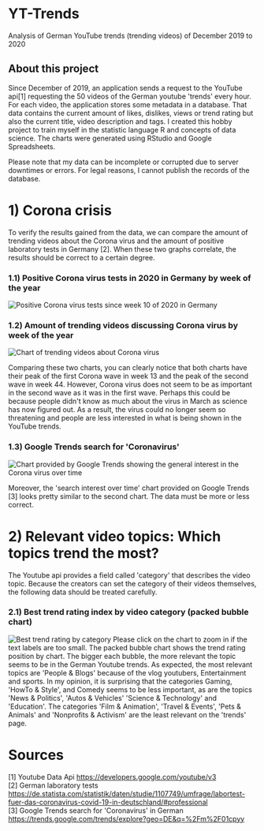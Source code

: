 # YT-Trends
Analysis of German YouTube trends (trending videos) of December 2019 to 2020

## About this project
Since December of 2019, an application sends a request to the YouTube api[1] requesting the 50 videos of the German youtube 'trends' every hour. For each video, the application stores some metadata in a database. That data contains the current amount of likes, dislikes, views or trend rating but also the current title, video description and tags. I created this hobby project to train myself in the statistic language R and concepts of data science. The charts were generated using RStudio and Google Spreadsheets.

Please note that my data can be incomplete or corrupted due to server downtimes or errors.
For legal reasons, I cannot publish the records of the database.

# 1) Corona crisis
To verify the results gained from the data, we can compare the amount of trending videos about the Corona virus and the amount of positive laboratory tests in Germany [2]. When these two graphs correlate, the results should be correct to a certain degree.

### 1.1) Positive Corona virus tests in 2020 in Germany by week of the year ###
![Positive Corona virus tests since week 10 of 2020 in Germany](https://github.com/thepn/yt-trends/blob/main/Results/Positive%20tests%20since%20week%2010%20of%202020%20in%20Germany.png?raw=true)

### 1.2) Amount of trending videos discussing Corona virus by week of the year ###
![Chart of trending videos about Corona virus](https://github.com/thepn/yt-trends/blob/main/Results/corona.png?raw=true)

Comparing these two charts, you can clearly notice that both charts have their peak of the first Corona wave in week 13 and the peak of the second wave in week 44.
However, Corona virus does not seem to be as important in the second wave as it was in the first wave. Perhaps this could be because people didn't know as much about the virus in March as science has now figured out. As a result, the virus could no longer seem so threatening and people are less interested in what is being shown in the YouTube trends.

### 1.3) Google Trends search for 'Coronavirus' ###
![Chart provided by Google Trends showing the general interest in the Corona virus over time](https://github.com/thepn/yt-trends/blob/main/Results/corona%20relevance%20google%20trends.png)

Moreover, the 'search interest over time' chart provided on Google Trends [3] looks pretty similar to the second chart. The data must be more or less correct.

# 2) Relevant video topics: Which topics trend the most?

The Youtube api provides a field called 'category' that describes the video topic. Because the creators can set the category of their videos themselves, the following data should be treated carefully.

### 2.1) Best trend rating index by video category (packed bubble chart) ###
![Best trend rating by category](https://raw.githubusercontent.com/thepn/yt-trends/main/Results/trend%20index%20by%20category.png)
Please click on the chart to zoom in if the text labels are too small. The packed bubble chart shows the trend rating position by chart. The bigger each bubble, the more relevant the topic seems to be in the German Youtube trends. As expected, the most relevant topics are 'People & Blogs' because of the vlog youtubers, Entertainment and sports.
In my opinion, it is surprising that the categories Gaming, 'HowTo & Style', and Comedy seems to be less important, as are the topics 'News & Politics', 'Autos & Vehicles' 'Science & Technology' and 'Education'. The categories 'Film & Animation', 'Travel & Events', 'Pets & Animals' and 'Nonprofits & Activism' are the least relevant on the 'trends' page.

# Sources
[1] Youtube Data Api https://developers.google.com/youtube/v3 \
[2] German laboratory tests https://de.statista.com/statistik/daten/studie/1107749/umfrage/labortest-fuer-das-coronavirus-covid-19-in-deutschland/#professional \
[3] Google Trends search for 'Coronavirus' in German https://trends.google.com/trends/explore?geo=DE&q=%2Fm%2F01cpyy
